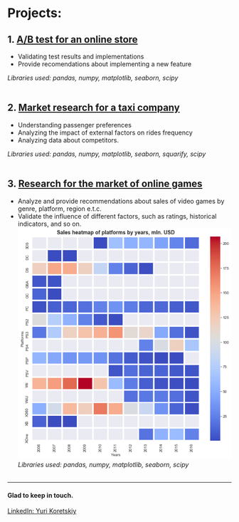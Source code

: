 # Projects:



## 1. [A/B test for an online store](https://github.com/yurikoretskiy/ab_test_online_shop)
   - Validating test results and implementations
   - Provide recomendations about implementing a new feature
    
    
   *Libraries used: pandas, numpy, matplotlib, seaborn, scipy*<br><br>
    
## 2. [Market research for a taxi company](https://github.com/yurikoretskiy/taxi_market_research)
   - Understanding passenger preferences 
   - Analyzing the impact of external factors on rides frequency
   - Analyzing data about competitors.
    
   *Libraries used: pandas, numpy, matplotlib, seaborn, squarify, scipy*<br><br>
    
## 3. [Research for the market of online games](https://github.com/yurikoretskiy/games_market_research)
   - Analyze and provide recommendations about sales of video games by genre, platform, region e.t.c.
   - Validate the influence of different factors, such as ratings, historical indicators, and so on.
    ![](/images/heatmap.png)<br>
    *Libraries used: pandas, numpy, matplotlib, seaborn, scipy*<br><br>

***
#### Glad to keep in touch.
[LinkedIn: Yuri Koretskiy](https://www.linkedin.com/in/yurikoretskiy/)

